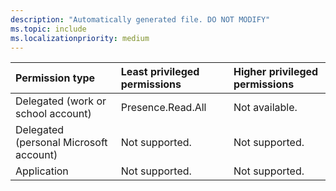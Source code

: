 ```yaml
---
description: "Automatically generated file. DO NOT MODIFY"
ms.topic: include
ms.localizationpriority: medium
---
```


|Permission type|Least privileged permissions|Higher privileged permissions|
|:---|:---|:---|
|Delegated (work or school account)|Presence.Read.All|Not available.|
|Delegated (personal Microsoft account)|Not supported.|Not supported.|
|Application|Not supported.|Not supported.|

